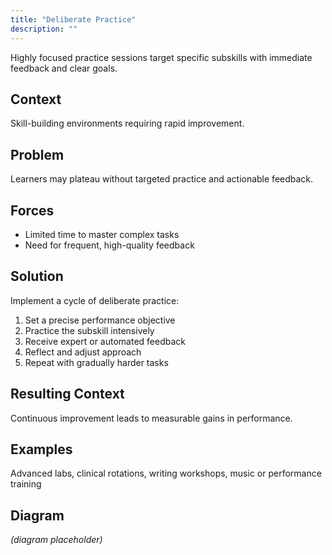 ```yaml
---
title: "Deliberate Practice"
description: ""
---
```


Highly focused practice sessions target specific subskills with immediate feedback and clear goals.

## Context
Skill-building environments requiring rapid improvement.

## Problem
Learners may plateau without targeted practice and actionable feedback.

## Forces
- Limited time to master complex tasks
- Need for frequent, high-quality feedback

## Solution
Implement a cycle of deliberate practice:
1. Set a precise performance objective
2. Practice the subskill intensively
3. Receive expert or automated feedback
4. Reflect and adjust approach
5. Repeat with gradually harder tasks

## Resulting Context
Continuous improvement leads to measurable gains in performance.

## Examples
Advanced labs, clinical rotations, writing workshops, music or performance training

## Diagram
*(diagram placeholder)*
